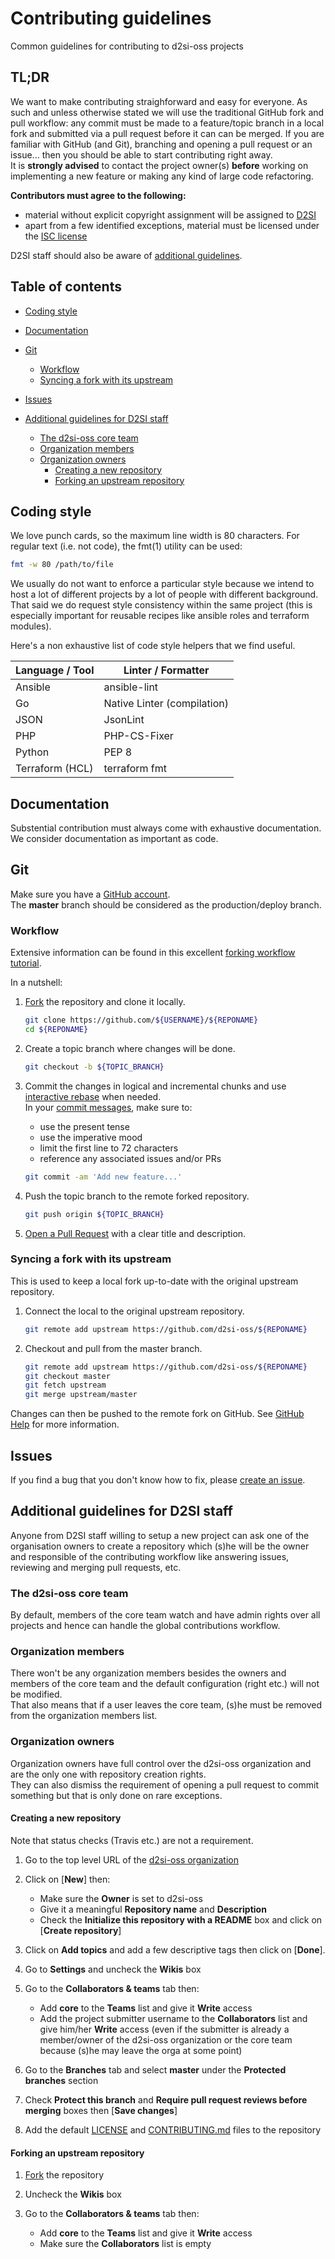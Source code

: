 # Contributing guidelines
Common guidelines for contributing to d2si-oss projects

## TL;DR
We want to make contributing straighforward and easy for everyone. As such and
unless otherwise stated we will use the traditional GitHub fork and pull
workflow: any commit must be made to a feature/topic branch in a local fork and
submitted via a pull request before it can can be merged. If you are familiar
with GitHub (and Git), branching and opening a pull request or an issue... then
you should be able to start contributing right away.  
It is **strongly advised** to contact the project owner(s) **before** working on
implementing a new feature or making any kind of large code refactoring.

**Contributors must agree to the following:**
- material without explicit copyright assignment will be assigned to
[D2SI](http://d2-si.eu)
- apart from a few identified exceptions, material must be licensed under the
[ISC license](https://opensource.org/licenses/isc-license.txt)

D2SI staff should also be aware of
[additional guidelines](#additional-guidelines-for-d2si-staff).

## Table of contents

  * [Coding style](#coding-style)

  * [Documentation](#documentation)

  * [Git](#git)
    * [Workflow](#git-workflow)
    * [Syncing a fork with its upstream](#syncing-a-fork-with-its-upstream)

  * [Issues](#issues)

  * [Additional guidelines for D2SI staff](#additional-guidelines-for-d2si-staff)
    * [The d2si-oss core team](#the-d2si-core-team)
    * [Organization members](#organization-members)
    * [Organization owners](#organization-owners)
      * [Creating a new repository](#creating-a-new-repository)
      * [Forking an upstream repository](#forking-an-upstream-repository)

## Coding style

We love punch cards, so the maximum line width is 80 characters.
For regular text (i.e. not code), the fmt(1) utility can be used:

```bash
fmt -w 80 /path/to/file
```

We usually do not want to enforce a particular style because we intend to host
a lot of different projects by a lot of people with different background. That
said we do request style consistency within the same project (this is
especially important for reusable recipes like ansible roles and terraform
modules).

Here's a non exhaustive list of code style helpers that we find useful.

| Language / Tool | Linter / Formatter          |
|-----------------|-----------------------------|
| Ansible         | ansible-lint                |
| Go              | Native Linter (compilation) |
| JSON            | JsonLint                    |
| PHP             | PHP-CS-Fixer                |
| Python          | PEP 8                       |
| Terraform (HCL) | terraform fmt               |

## Documentation

Substential contribution must always come with exhaustive documentation. We
consider documentation as important as code.

## Git

Make sure you have a [GitHub account](https://github.com/signup/free).  
The **master** branch should be considered as the production/deploy branch.

### Workflow

Extensive information can be found in this excellent
[forking workflow tutorial](https://www.atlassian.com/git/tutorials/comparing-workflows#forking-workflow).

In a nutshell:

1. [Fork](https://help.github.com/articles/fork-a-repo) the repository and clone
   it locally.

   ```bash
   git clone https://github.com/${USERNAME}/${REPONAME}
   cd ${REPONAME}
   ```

2. Create a topic branch where changes will be done.

   ```bash
   git checkout -b ${TOPIC_BRANCH}
   ```

3. Commit the changes in logical and incremental chunks and use
   [interactive rebase](https://help.github.com/articles/about-git-rebase)
   when needed.  
   In your
   [commit messages](http://tbaggery.com/2008/04/19/a-note-about-git-commit-messages.html),
   make sure to:
   * use the present tense
   * use the imperative mood
   * limit the first line to 72 characters
   * reference any associated issues and/or PRs

   ```bash
   git commit -am 'Add new feature...'
   ```

4. Push the topic branch to the remote forked repository.

   ```bash
   git push origin ${TOPIC_BRANCH}
   ```

5. [Open a Pull Request](https://help.github.com/articles/about-pull-requests)
   with a clear title and description.

### Syncing a fork with its upstream

This is used to keep a local fork up-to-date with the original upstream
repository.

1. Connect the local to the original upstream repository.

   ```bash
   git remote add upstream https://github.com/d2si-oss/${REPONAME}
   ```

2. Checkout and pull from the master branch.

   ```bash
   git remote add upstream https://github.com/d2si-oss/${REPONAME}
   git checkout master
   git fetch upstream
   git merge upstream/master
   ```

Changes can then be pushed to the remote fork on GitHub.
See [GitHub Help](https://help.github.com/articles/syncing-a-fork)
for more information.

## Issues

If you find a bug that you don't know how to fix, please
[create an issue](https://guides.github.com/features/issues/).

## Additional guidelines for D2SI staff

Anyone from D2SI staff willing to setup a new project can ask one of the
organisation owners to create a repository which (s)he will be the owner and
responsible of the contributing workflow like answering issues, reviewing and
merging pull requests, etc.

### The d2si-oss core team

By default, members of the core team watch and have admin rights over all
projects and hence can handle the global contributions workflow.

### Organization members

There won't be any organization members besides the owners and members of the
core team and the default configuration (right etc.) will not be modified.  
That also means that if a user leaves the core team, (s)he must be removed from
the organization members list.

### Organization owners

Organization owners have full control over the d2si-oss organization and are the
only one with repository creation rights.  
They can also dismiss the requirement of opening a pull request to commit
something but that is only done on rare exceptions.

#### Creating a new repository

Note that status checks (Travis etc.) are not a requirement.

1. Go to the top level URL of the
  [d2si-oss organization](https://github.com/d2si-oss)

2. Click on [**New**] then:
   * Make sure the **Owner** is set to d2si-oss
   * Give it a meaningful **Repository name** and **Description**
   * Check the **Initialize this repository with a README** box and click on
    [**Create repository**]

3. Click on **Add topics** and add a few descriptive tags then click on
   [**Done**].

4. Go to **Settings** and uncheck the **Wikis** box

5. Go to the **Collaborators & teams** tab then:
   * Add **core** to the **Teams** list and give it **Write** access
   * Add the project submitter username to the **Collaborators** list and give
     him/her **Write** access (even if the submitter is already a member/owner
     of the d2si-oss organization or the core team because (s)he may leave the
     orga at some point)

6. Go to the **Branches** tab and select **master** under the **Protected
   branches** section

7. Check **Protect this branch** and **Require pull request reviews before
   merging** boxes then [**Save changes**]

8. Add the default [LICENSE](templates/LICENSE) and
   [CONTRIBUTING.md](templates/CONTRIBUTING.md) files to the repository

#### Forking an upstream repository

1. [Fork](https://help.github.com/articles/fork-a-repo) the repository

2. Uncheck the **Wikis** box

3. Go to the **Collaborators & teams** tab then:
   * Add **core** to the **Teams** list and give it **Write** access
   * Make sure the **Collaborators** list is empty
